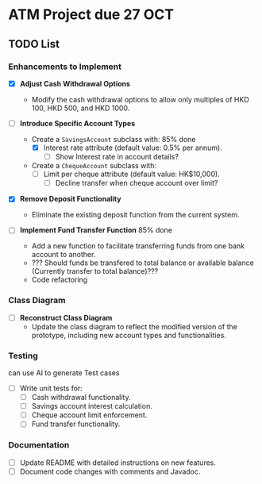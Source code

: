 # ATM Project due 27 OCT

## TODO List

### Enhancements to Implement

- [X] **Adjust Cash Withdrawal Options**
  - Modify the cash withdrawal options to allow only multiples of HKD 100, HKD 500, and HKD 1000.

- [ ] **Introduce Specific Account Types**
  - Create a `SavingsAccount` subclass with: 85% done
    - [X] Interest rate attribute (default value: 0.5% per annum).
      - [ ] Show Interest rate in account details? 
  - Create a `ChequeAccount` subclass with:
    - [ ] Limit per cheque attribute (default value: HK$10,000). 
      - [ ] Decline transfer when cheque account over limit? 

- [X] **Remove Deposit Functionality**
  - Eliminate the existing deposit function from the current system.

- [ ] **Implement Fund Transfer Function** 85% done
  - Add a new function to facilitate transferring funds from one bank account to another.
  - ??? Should funds be transfered to total balance or available balance (Currently transfer to total balance)???
  - Code refactoring

### Class Diagram
- [ ] **Reconstruct Class Diagram**
  - Update the class diagram to reflect the modified version of the prototype, including new account types and functionalities.
### Testing
can use AI to generate Test cases
- [ ] Write unit tests for:
  - [ ] Cash withdrawal functionality.
  - [ ] Savings account interest calculation.
  - [ ] Cheque account limit enforcement.
  - [ ] Fund transfer functionality.

### Documentation
- [ ] Update README with detailed instructions on new features.
- [ ] Document code changes with comments and Javadoc.
